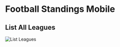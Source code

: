 # Football Standings Mobile

## List All Leagues

![List Leagues](https://user-images.githubusercontent.com/73903697/98024208-8f892b80-1e3a-11eb-80b8-c1f861f5fe4c.png)
